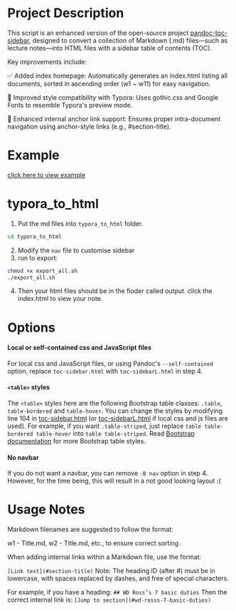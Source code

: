 # Project Description
This script is an enhanced version of the open-source project [pandoc-toc-sidebar](https://github.com/Mushiyo/pandoc-toc-sidebar), designed to convert a collection of Markdown (.md) files—such as lecture notes—into HTML files with a sidebar table of contents (TOC). 

Key improvements include:

✅ Added index homepage: Automatically generates an index.html listing all documents, sorted in ascending order (w1 ~ w11) for easy navigation.

🎨 Improved style compatibility with Typora: Uses gothic.css and Google Fonts to resemble Typora's preview mode.

🔗 Enhanced internal anchor link support: Ensures proper intra-document navigation using anchor-style links (e.g., #section-title).

# Example
[click here to view example](https://juefg.github.io/typora_to_html/)
# typora_to_html

1. Put the md files into `typora_to_html` folder.
  ```sh
  cd typora_to_html
  ```

2. Modify the `nav` file to customise sidebar
3. run to export:
  ```sh
  chmod +x export_all.sh
  ./export_all.sh
  ```
4. Then your html files should be in the floder called output. click the index.html to view your note.

# Options
#### Local or self-contained css and JavaScript files
For local css and JavaScript files, or using Pandoc's `--self-contained` option, replace `toc-sidebar.html` with `toc-sidebarL.html` in step 4.  

#### `<table>` styles
The `<table>` styles here are the following Bootstrap table classes: `.table`, `table-bordered` and `table-hover`.
You can change the styles by modifying line 104 in [toc-sidebar.html](toc-sidebar.html#L104) (or [toc-sidebarL.html](toc-sidebarL.html#L104) if local css and js files are used).
For example, if you want `.table-striped`, just replace `table table-bordered table-hover` into `table table-striped`.
Read [Bootstrap documentation](http://getbootstrap.com/css/#tables) for more Bootstrap table styles.

#### No navbar
If you do not want a navbar, you can remove `-B nav` option in step 4. However, for the time being, this will result in a not good looking layout :(   

# Usage Notes
Markdown filenames are suggested to follow the format:

w1 - Title.md, w2 - Title.md, etc., to ensure correct sorting.

When adding internal links within a Markdown file, use the format:

`[Link text](#section-title)`
Note: The heading ID (after #) must be in lowercase, with spaces replaced by dashes, and free of special characters.

For example, if you have a heading:
 `## WD Ross’s 7 basic duties`
Then the correct internal link is:
`[Jump to section](#wd-rosss-7-basic-duties)`
